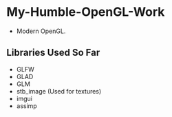 # My-Humble-OpenGL-Work
- Modern OpenGL.
## Libraries Used So Far ##
- GLFW
- GLAD
- GLM
- stb_image (Used for textures)
- imgui
- assimp
